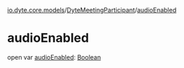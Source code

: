 [io.dyte.core.models](../index.md)/[DyteMeetingParticipant](index.md)/[audioEnabled](audio-enabled.md)

# audioEnabled


open var [audioEnabled](audio-enabled.md): [Boolean](https://kotlinlang.org/api/latest/jvm/stdlib/kotlin/-boolean/index.html)
